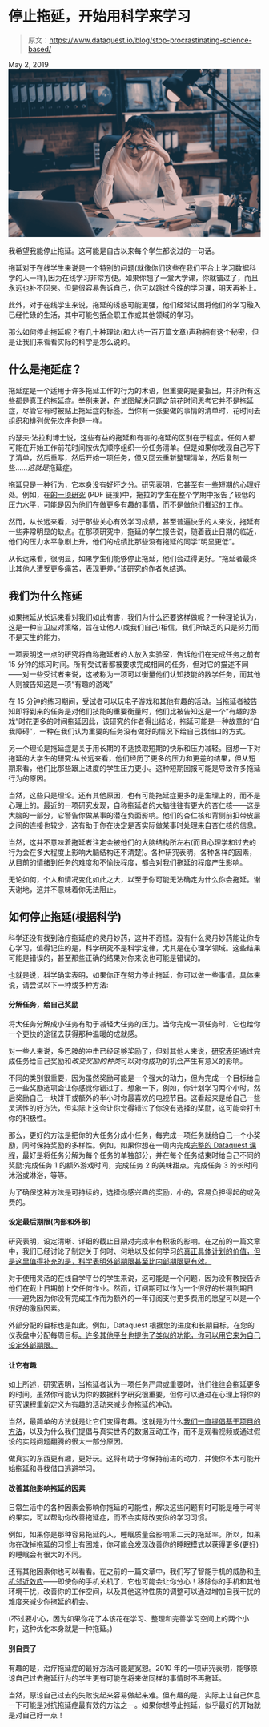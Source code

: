 # 停止拖延，开始用科学来学习

> 原文：<https://www.dataquest.io/blog/stop-procrastinating-science-based/>

May 2, 2019![stop-procrastinating-science-based](img/7f69155556e4f117ed3ca84136adf008.png)

我希望我能停止拖延。这可能是自古以来每个学生都说过的一句话。

拖延对于在线学生来说是一个特别的问题(就像你们这些在我们平台上学习数据科学的人一样),因为在线学习非常方便。如果你翘了一堂大学课，你就错过了，而且永远也补不回来。但是很容易告诉自己，你可以跳过今晚的学习课，明天再补上。

此外，对于在线学生来说，拖延的诱惑可能更强，他们经常试图将他们的学习融入已经忙碌的生活，其中可能包括全职工作或其他领域的学习。

那么如何停止拖延呢？有几十种理论(和大约一百万篇文章)声称拥有这个秘密，但是让我们来看看实际的科学是怎么说的。

## 什么是拖延症？

拖延症是一个适用于许多拖延工作的行为的术语，但重要的是要指出，并非所有这些都是真正的拖延症。举例来说，在试图解决问题之前花时间思考它并不是拖延症，尽管它有时被贴上拖延症的标签。当你有一张要做的事情的清单时，花时间去组织和排列优先次序也是一样。

约瑟夫·法拉利博士说，这些有益的拖延和有害的拖延的区别在于程度。任何人都可能在开始工作前花时间按优先顺序组织一份任务清单。但是如果你发现自己写下了清单，然后重写，然后开始一项任务，但又回去重新整理清单，然后复制一些……*这就是*拖延症。

拖延只是一种行为，它本身没有好坏之分。研究表明，它甚至有一些短期的心理好处。例如，在[的一项研究](https://www.amherst.edu/media/view/230062/original/procrastinating.pdf) (PDF 链接)中，拖拉的学生在整个学期中报告了较低的压力水平，可能是因为他们在做更多有趣的事情，而不是做他们推迟的工作。

然而，从长远来看，对于那些关心有效学习成绩，甚至普遍快乐的人来说，拖延有一些非常明显的缺点。在那项研究中，拖延的学生报告说，随着截止日期的临近，他们的压力水平急剧上升，他们的成绩比那些没有拖延的同学“明显更低”。

从长远来看，很明显，如果学生们能够停止拖延，他们会过得更好。“拖延者最终比其他人遭受更多痛苦，表现更差，”该研究的作者总结道。

## 我们为什么拖延

如果拖延从长远来看对我们如此有害，我们为什么还要这样做呢？一种理论认为，这是一种自卫应对策略，旨在让他人(或我们自己)相信，我们所缺乏的只是努力而不是天生的能力。

一项表明这一点的研究将自称拖延者的人放入实验室，告诉他们在完成任务之前有 15 分钟的练习时间。所有受试者都被要求完成相同的任务，但对它的描述不同——对一些受试者来说，这被称为一项可以衡量他们认知技能的数学任务，而其他人则被告知这是一项“有趣的游戏”

在 15 分钟的练习期间，受试者可以玩电子游戏和其他有趣的活动。当拖延者被告知即将到来的任务是对他们技能的重要衡量时，他们比被告知这是一个“有趣的游戏”时花更多的时间拖延因此，该研究的作者得出结论，拖延可能是一种故意的“自我障碍”，一种在我们认为重要的任务没有做好的情况下给自己找借口的方式。

另一个理论是拖延症是关于用长期的不适换取短期的快乐和压力减轻。回想一下对拖延的大学生的研究:从长远来看，他们经历了更多的压力和更差的结果，但从短期来看，他们比那些跟上进度的学生压力更小。这种短期回报可能是导致许多拖延行为的原因。

当然，这些只是理论。还有其他原因，也有可能拖延症更多的是生理上的，而不是心理上的。最近的一项研究发现，自称拖延者的大脑往往有更大的杏仁核——这是大脑的一部分，它警告你做某事的潜在负面影响。他们的杏仁核和背侧前扣带皮层之间的连接也较少，这有助于你在决定是否实际做某事时处理来自杏仁核的信息。

当然，这并不意味着拖延者注定会被他们的大脑结构所左右(而且心理学和过去的行为会在多大程度上影响大脑结构还不清楚)。各种研究表明，各种各样的因素，从目前的情绪到任务的难度和不愉快程度，都会对我们拖延的程度产生影响。

无论如何，个人和情况变化如此之大，以至于你可能无法确定为什么你会拖延。谢天谢地，这并不意味着你无法阻止。

## 如何停止拖延(根据科学)

科学还没有找到治疗拖延症的灵丹妙药，这并不奇怪。没有什么灵丹妙药能让你专心学习，值得记住的是，科学研究不是科学定律，尤其是在心理学领域。这些结果可能是错误的，甚至那些正确的结果对你来说也可能是错误的。

也就是说，科学确实表明，如果你正在努力停止拖延，你可以做一些事情。具体来说，请尝试以下一种或多种方法:

#### 分解任务，给自己奖励

将大任务分解成小任务有助于减轻大任务的压力。当你完成一项任务时，它也给你一个更快的途径去获得那种温暖的成就感。

对一些人来说，多巴胺的冲击已经足够奖励了，但对其他人来说，[研究表明](https://www.psychologytoday.com/us/blog/the-athletes-way/201305/the-secret-achieving-big-goal-is)通过完成任务给自己奖励和*改变奖励的种类*可以对你成功的机会产生有意义的影响。

不同的类别很重要，因为虽然奖励可能是一个强大的动力，但为完成一个目标给自己一些奖励选项会让你感觉你错过了。想象一下，例如，你计划学习两个小时，然后奖励自己一块饼干或额外的半小时你最喜欢的电视节目。这看起来是给自己一些灵活性的好方法，但实际上这会让你觉得错过了你没有选择的奖励，这可能会打击你的积极性。

那么，更好的方法是把你的大任务分成小任务，每完成一项任务就给自己一个小奖励，同时保持奖励的多样性。例如，如果你想在一周内完成[完整的 Dataquest 课程](https://www.dataquest.io/data-science-courses-directory/)，最好是将任务分解为每个任务的单独部分，并在每个任务结束时给自己不同的奖励:完成任务 1 的额外游戏时间，完成任务 2 的美味甜点，完成任务 3 的长时间沐浴或淋浴，等等。

为了确保这种方法是可持续的，选择你感兴趣的奖励，小的，容易负担得起的或免费的。

#### 设定最后期限(内部和外部)

研究表明，设定清晰、详细的截止日期对完成率有积极的影响。在之前的一篇文章中，我们已经讨论了制定关于何时、何地以及如何学习[的真正具体计划的价值，但是这里值得补充的是，科学表明外部期限甚至比内部期限更有效。](https://www.dataquest.io/blog/motivation-double-chances-of-learning-success/)

对于使用灵活的在线自学平台的学生来说，这可能是一个问题，因为没有教授告诉他们在截止日期前上交任何作业。然而，订阅期可以作为一个很好的长期到期日——避免因为你没有完成工作而为额外的一年订阅支付更多费用的愿望可以是一个很好的激励因素。

外部分配的目标也是如此。例如，Dataquest 根据您的进度和长期目标，在您的仪表盘中分配每周目标[。许多其他平台也提供了类似的功能，你可以用它来为自己设定外部期限。](https://app.dataquest.io/dashboard)

#### 让它有趣

如上所述，研究表明，当拖延者认为一项任务严肃或重要时，他们往往会拖延更多的时间。虽然你可能认为你的数据科学研究很重要，但你可以通过在心理上将你的研究课程重新定义为有趣的活动来减少你拖延的冲动。

当然，最简单的方法就是让它们变得有趣。这就是为什么[我们一直提倡基于项目的方法](https://www.dataquest.io/blog/learn-data-science/)，以及为什么我们提倡与真实世界的数据互动工作，而不是观看视频或通过假设的实践问题翻腾的很大一部分原因。

做真实的东西更有趣，更好玩。这将有助于你保持前进的动力，并使你不太可能开始拖延和寻找借口逃避学习。

#### 改善其他影响拖延的因素

日常生活中的各种因素会影响你拖延的可能性，解决这些问题有时可能是唾手可得的果实，可以帮助你改善拖延症，而不会实际改变你的学习习惯。

例如，如果你是那种容易拖延的人，睡眠质量会影响第二天的拖延率。所以，如果你在改掉拖延的习惯上有困难，你可能会发现改善你的睡眠模式以获得更多(更好)的睡眠会有很大的不同。

还有其他因素你也可以看看。在之前的一篇文章中，我们写了智能手机的威胁和[手机邻近效应](https://www.dataquest.io/blog/phone-proximity-effect/)——即使你的手机关机了，它也可能会让你分心！移除你的手机和其他环境干扰，改善你的工作空间，以及其他这种性质的调整可以通过增加自我干扰的难度来减少你拖延的机会。

(不过要小心，因为如果你花了本该花在学习、整理和完善学习空间上的两个小时，这种优化本身就是一种拖延。)

#### 别自责了

有趣的是，治疗拖延症的最好方法可能是宽恕。2010 年的一项研究表明，能够原谅自己过去拖延行为的学生更有可能在将来做同样的事情时不再拖延。

当然，原谅自己过去的失败说起来容易做起来难。但有趣的是，实际上让自己休息一下可能是对抗拖延症最有效的方法之一。如果你想停止拖延，似乎最好的开始就是对自己好一点！